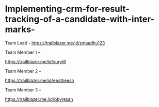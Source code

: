 # Implementing-crm-for-result-tracking-of-a-candidate-with-inter-marks-


Team Lead - https://trailblazer.me/id/smaadhu123

Team Member 1 –

https://trailblazer.me/id/suryt6

Team Member 2 – 

https://trailblazer.me/id/eeatheesh



Team Member 3 –

https://trailblazer.me./id/bbyresan


